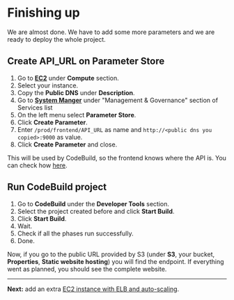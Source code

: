# Finishing up

We are almost done. We have to add some more parameters and we are ready to deploy the whole project.

## Create API_URL on Parameter Store
1. Go to **[EC2](https://console.aws.amazon.com/ec2/)** under **Compute** section.
2. Select your instance.
3. Copy the **Public DNS** under **Description**.
4. Go to **[System Manger](https://console.aws.amazon.com/systems-manager/)** under "Management & Governance" section of Services list  
5. On the left menu select **Parameter Store**.
5. Click **Create Parameter**.
6. Enter  `/prod/frontend/API_URL` as name and `http://<public dns you copied>:9000` as value.
7. Click **Create Parameter** and close.

This will be used by CodeBuild, so the frontend knows where the API is. You can check how [here](/buildspec.frontend.yml).

## Run CodeBuild project
1. Go to **CodeBuild** under the **Developer Tools** section.
2. Select the project created before and click **Start Build**.
3. Click **Start Build**.
4. Wait.
5. Check if all the phases run successfully.
6. Done.

Now, if you go to the public URL provided by S3 (under **S3**, your bucket, **Properties**, **Static website hosting**) you will find the endpoint. If everything went as planned, you should see the complete website.

---
**Next:** add an extra [EC2 instance with ELB and auto-scaling](/workshop/elb-auto-scaling-group/introduction.md).
